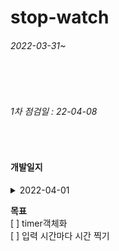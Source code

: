# stop-watch

###### 2022-03-31~

<br>
<br>

###### 1차 점검일 : 22-04-08

<br>

#### 개발일지
<details>
<summary> 2022-04-01 </summary>
<ul>
    <li>일시정지, 종료 시 시작이 되지않는 현상 수정</li>
    <li>기능별 함수 분리</li>
    <li>인라인 click event 분리</li>
</ul>
</details>

**목표**
<br>
[ ] timer객체화
<br>
[ ] 입력 시간마다 시간 찍기
